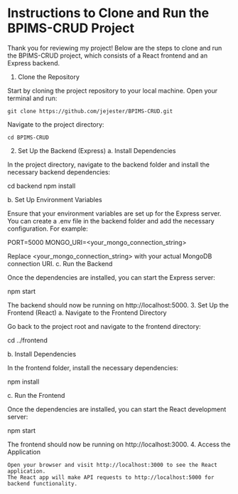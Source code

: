 # Instructions to Clone and Run the BPIMS-CRUD Project

Thank you for reviewing my project! Below are the steps to clone and run the BPIMS-CRUD project, which consists of a React frontend and an Express backend.
1. Clone the Repository

Start by cloning the project repository to your local machine. Open your terminal and run:

``` 
git clone https://github.com/jejester/BPIMS-CRUD.git 
```

Navigate to the project directory:

``` 
cd BPIMS-CRUD
```

2. Set Up the Backend (Express)
a. Install Dependencies

In the project directory, navigate to the backend folder and install the necessary backend dependencies:

cd backend
npm install

b. Set Up Environment Variables

Ensure that your environment variables are set up for the Express server. You can create a .env file in the backend folder and add the necessary configuration. For example:

PORT=5000
MONGO_URI=<your_mongo_connection_string>

Replace <your_mongo_connection_string> with your actual MongoDB connection URI.
c. Run the Backend

Once the dependencies are installed, you can start the Express server:

npm start

The backend should now be running on http://localhost:5000.
3. Set Up the Frontend (React)
a. Navigate to the Frontend Directory

Go back to the project root and navigate to the frontend directory:

cd ../frontend

b. Install Dependencies

In the frontend folder, install the necessary dependencies:

npm install

c. Run the Frontend

Once the dependencies are installed, you can start the React development server:

npm start

The frontend should now be running on http://localhost:3000.
4. Access the Application

    Open your browser and visit http://localhost:3000 to see the React application.
    The React app will make API requests to http://localhost:5000 for backend functionality.